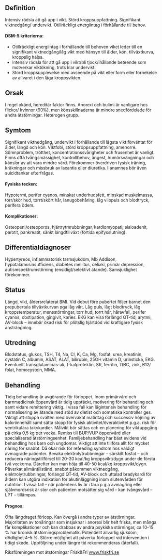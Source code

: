 ## Definition

Intensiv rädsla att gå upp i vikt. Störd kroppsuppfattning. Signifikant viktnedgång/ undervikt. Otillräckligt energiintag i förhållande till behov.

#### DSM-5 kriterierna:

- Otillräckligt energiintag i förhållande till behoven viket leder till en signifikant viktnedgång/låg vikt med hänsyn till ålder, kön, tillväxtkurva, kroppslig hälsa.
- Intensiv rädsla för att gå upp i vikt/bli tjock/ihållande beteende som motverkar viktökning, trots klar undervikt.
- Störd kroppsupplevelse med avseende på vikt eller form eller förnekelse av allvaret i den låga kroppsvikten.

## Orsak

I regel okänd, hereditär faktor finns. Anorexi och bulimi är vanligare hos flickor/ kvinnor (90%), men könsskillnaderna är mindre snedfördelade för andra ätstörningar. Heterogen grupp.

## Symtom

Signifikant viktnedgång, undervikt i förhållande till lägsta vikt förväntat för ålder, längd och kön. Viktfobi, störd kroppsuppfattning, amenorré. Sömnproblem, trötthet, koncentrationssvårigheter och frusenhet är vanligt. Finns ofta tvångsmässighet, kontrollbehov, ångest, humörsvängningar och känslor av att vara mindre värd. Förekommer överdriven fysisk träning, kräkningar och missbruk av laxantia eller diuretika. I anamnes bör även suicidtankar efterfrågas.

#### Fysiska tecken:

Hypotermi, perifer cyanos, minskat underhudsfett, minskad muskelmassa, torr/skör hud, torrt/skört hår, lanugobehåring, låg vilopuls och blodtryck, perifera ödem.

#### Komplikationer:

Osteopeni/osteoporos, hjärtrytmrubbningar, kardiomyopati, sialoadenit, parotit, pankreatit, sänkt längdtillväxt (förtida epifysslutning).

## Differentialdiagnoser

Hypertyreos, inflammatorisk tarmsjukdom, Mb Addison, hypotalamusinsufficiens, diabetes mellitus, celiaki, primär depression, autismspektrumstörning (ensidigt/selektivt ätande). Samsjuklighet förekommer.

## Status

Längd, vikt, åldersrelaterat BMI. Vid debut före pubertet följer barnet den prepubertala tillväxtkurvan pga låg vikt. Låg puls, lågt blodtryck, låg kroppstemperatur, mensstörningar, torr hud, torrt hår, håravfall, perifer cyanos, obstipation, gingivit, karies. EKG kan visa förlängd QT-tid, arytmi, AV-block – innebär ökad risk för plötslig hjärtdöd vid kraftigare fysisk ansträngning.

## Utredning

Blodstatus, glukos, TSH, T4, Na, Cl, K, Ca, Mg, fosfat, urea, kreatinin, cystatin C, albumin, ASAT, ALAT, bilirubin, 25OH vitamin D, urinsticka, EKG. Eventuellt transglutaminas-ak, f-kalprotektin, SR, ferritin, TIBC, zink, B12/ folat, homocystein, MMA.

## Behandling

Tidig behandling är avgörande för förloppet. Inom primärvård och barnmedicinsk öppenvård är tidig upptäckt, motivering för behandling och samt vidare remittering viktig. I vissa fall kan lågintensiv behandling för normalisering av ätande med stöd av dietist och somatiska kontroller ges. Viktigt att stoppa svälten med övervakat matintag och successiv höjning av kaloriinnehåll samt sätta stopp för fysisk aktivitet/överaktivitet p.g.a. risk för ventrikulära takykardier. Målvikt bör sättas och en planering för viktuppgång på cirka 0,5 kg per vecka. Remiss till BUP/VUP öppenvård eller specialiserad ätstörningsenhet. Familjebehandling har bäst evidens vid behandling hos barn och ungdomar.
Viktigt att inte tillföra allt för mycket näring för snabbt. Då ökar risk för refeeding syndrom hos väldigt avmagrade patienter. Bevaka elektrolytrubbningar – särskilt fosfat – och reducera näringstillförsel till 20-30 kcal/kg kroppsvikt/dygn under de första två veckorna. Därefter kan man höja till 40-50 kcal/kg kroppsvikt/dygn.
Påverkat allmäntillstånd, snabbt påkommen viktnedgång, elektrolytrubbningar, förlängd QT-tid, AV-block och uttalad bradykardi för åldern kan utgöra indikation för akutinläggning inom slutenvården för nutrition.
I vissa fall – när patientens liv är i fara p g a avmagring eller självmordsrisk är stor och patienten motsätter sig vård – kan tvångsvård – LPT – tillämpas.

#### Prognos:

Ofta långdraget förlopp. Kan övergå i andra typer av ätstörningar. Majoriteten av tonåringar som insjuknar i anorexi blir helt friska, men många får komplikationer och kan drabbas av andra psykiska störningar, ca 10–15 % har kronisk ätstörningsproblematik. Potentiellt allvarlig sjukdom, dödlighet 4–5 %. Större möjlighet att påverka förloppet vid intervention i tidigt skede. Uppföljning under längre tid rekommenderas (återfall).


Riksföreningen mot ätstörningar Frisk&Fri www.friskfri.se

